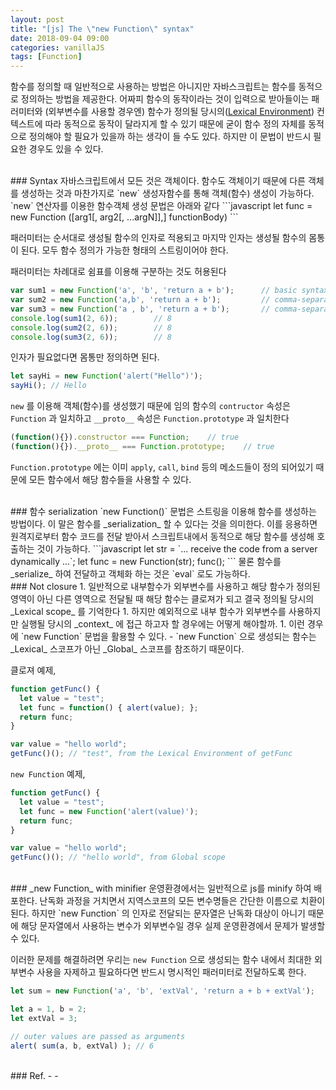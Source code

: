 ```yaml
---
layout: post
title: "[js] The \"new Function\" syntax"
date: 2018-09-04 09:00
categories: vanillaJS
tags: [Function]
---
```

함수를 정의할 때 일반적으로 사용하는 방법은 아니지만 자바스크립트는 함수를 동적으로 정의하는 방법을 제공한다. 어짜피 함수의 동작이라는 것이 입력으로 받아들이는 패러미터와 (외부변수를 사용할 경우엔) 함수가 정의될 당시의([Lexical Environment](https://javascript.info/closure#lexical-environment)) 컨텍스트에 따라 동적으로 동작이 달라지게 할 수 있기 때문에 굳이 함수 정의 자체를 동적으로 정의해야 할 필요가 있을까 하는 생각이 들 수도 있다. 하지만 이 문법이 반드시 필요한 경우도 있을 수 있다.

<br>
### Syntax
자바스크립트에서 모든 것은 객체이다. 함수도 객체이기 때문에 다른 객체를 생성하는 것과 마찬가지로 `new` 생성자함수를 통해 객체(함수) 생성이 가능하다. `new` 연산자를 이용한 함수객체 생성 문법은 아래와 같다
```javascript
let func = new Function ([arg1[, arg2[, ...argN]],] functionBody)
```

패러미터는 순서대로 생성될 함수의 인자로 적용되고 마지막 인자는 생성될 함수의 몸통이 된다. 모두 함수 정의가 가능한 형태의 스트링이어야 한다.

패러미터는 차례대로 쉼표를 이용해 구분하는 것도 허용된다
```javascript
var sum1 = new Function('a', 'b', 'return a + b');      // basic syntax
var sum2 = new Function('a,b', 'return a + b');         // comma-separated
var sum3 = new Function('a , b', 'return a + b');       // comma-separated with spaces
console.log(sum1(2, 6));        // 8
console.log(sum2(2, 6));        // 8
console.log(sum3(2, 6));        // 8
```

인자가 필요없다면 몸통만 정의하면 된다.
```javascript
let sayHi = new Function('alert("Hello")');
sayHi(); // Hello
```

`new` 를 이용해 객체(함수)를 생성했기 때문에 임의 함수의 `contructor` 속성은 `Function` 과 일치하고 `__proto__` 속성은 `Function.prototype` 과 일치한다
```javascript
(function(){}).constructor === Function;    // true
(function(){}).__proto__ === Function.prototype;    // true
```

`Function.prototype` 에는 이미 `apply`, `call`, `bind` 등의 메소드들이 정의 되어있기 때문에 모든 함수에서 해당 함수들을 사용할 수 있다.


<br>
### 함수 serialization
`new Function()` 문법은 스트링을 이용해 함수를 생성하는 방법이다. 이 말은 함수를 _serialization_ 할 수 있다는 것을 의미한다. 이를 응용하면 원격지로부터 함수 코드를 전달 받아서 스크립트내에서 동적으로 해당 함수를 생성해 호출하는 것이 가능하다.
```javascript
let str = `... receive the code from a server dynamically ...`;
let func = new Function(str);
func();
```
물론 함수를 _serialize_ 하여 전달하고 객체화 하는 것은 `eval` 로도 가능하다.

<br>
### Not closure
1. 일반적으로 내부함수가 외부변수를 사용하고 해당 함수가 정의된 영역이 아닌 다른 영역으로 전달될 때 해당 함수는 클로져가 되고 결국 정의될 당시의 _Lexical scope_ 를 기억한다 
1. 하지만 예외적으로 내부 함수가 외부변수를 사용하지만 실행될 당시의 _context_ 에 접근 하고자 할 경우에는 어떻게 해야할까.
1. 이런 경우에 `new Function` 문법을 활용할 수 있다.
    - `new Function` 으로 생성되는 함수는 _Lexical_ 스코프가 아닌 _Global_ 스코프를 참조하기 때문이다.

클로져 예제,
```javascript
function getFunc() {
  let value = "test";
  let func = function() { alert(value); };
  return func;
}

var value = "hello world";
getFunc()(); // "test", from the Lexical Environment of getFunc
```

`new Function` 예제,
```javascript
function getFunc() {
  let value = "test";
  let func = new Function('alert(value)');
  return func;
}

var value = "hello world";
getFunc()(); // "hello world", from Global scope
```

<br>
### _new Function_ with minifier
운영환경에서는 일반적으로 js를 minify 하여 배포한다. 난독화 과정을 거치면서 지역스코프의 모든 변수명들은 간단한 이름으로 치환이 된다. 하지만 `new Function` 의 인자로 전달되는 문자열은 난독화 대상이 아니기 때문에 해당 문자열에서 사용하는 변수가 외부변수일 경우 실제 운영환경에서 문제가 발생할 수 있다.

이러한 문제를 해결하려면 우리는 `new Function` 으로 생성되는 함수 내에서 최대한 외부변수 사용을 자제하고 필요하다면 반드시 명시적인 패러미터로 전달하도록 한다.

```javascript
let sum = new Function('a', 'b', 'extVal', 'return a + b + extVal');

let a = 1, b = 2;
let extVal = 3;

// outer values are passed as arguments
alert( sum(a, b, extVal) ); // 6
```


<br>
### Ref.
- <https://javascript.info/new-function>
- <https://developer.mozilla.org/en-US/docs/Web/JavaScript/Reference/Global_Objects/Function>
